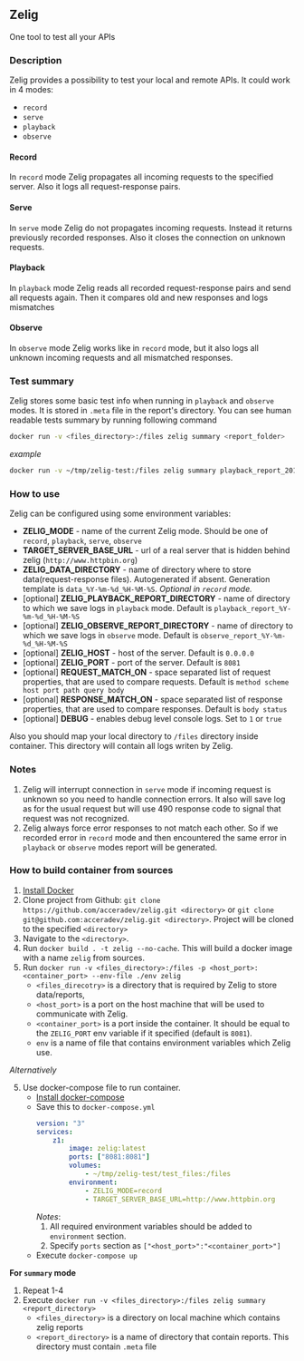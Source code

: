 ## Zelig
One tool to test all your APIs

### Description
Zelig provides a possibility to test your local and remote APIs.
It could work in 4 modes:
 * `record`
 * `serve`
 * `playback`
 * `observe`

#### Record
In `record` mode Zelig propagates all incoming requests to the specified server. Also it logs all request-response pairs.
#### Serve
In `serve` mode Zelig do not propagates incoming requests. Instead it returns previously recorded responses. Also it closes
the connection on unknown requests.
#### Playback
In `playback` mode Zelig reads all recorded request-response pairs and send all requests again. Then it compares old and new responses and logs mismatches
#### Observe
In `observe` mode Zelig works like in `record` mode, but it also logs all unknown incoming requests and all mismatched responses.

### Test summary
Zelig stores some basic test info when running in `playback` and `observe` modes. It is stored in `.meta` file in the report's directory.
You can see human readable tests summary by running following command
```bash
docker run -v <files_directory>:/files zelig summary <report_folder>
```
*example*
```bash
docker run -v ~/tmp/zelig-test:/files zelig summary playback_report_2017-04-19_08-37-39
```


### How to use
Zelig can be configured using some environment variables:
 * __ZELIG_MODE__ - name of the current Zelig mode. Should be one of `record`, `playback`, `serve`, `observe`
 * __TARGET_SERVER_BASE_URL__ - url of a real server that is hidden behind zelig (`http://www.httpbin.org`)
 * __ZELIG_DATA_DIRECTORY__ - name of directory where to store data(request-response files). Autogenerated if absent. 
 Generation template is `data_%Y-%m-%d_%H-%M-%S`. *Optional in `record` mode.*
 * [optional] __ZELIG_PLAYBACK_REPORT_DIRECTORY__ - name of directory to which we save logs in `playback` mode. Default is `playback_report_%Y-%m-%d_%H-%M-%S`
 * [optional] __ZELIG_OBSERVE_REPORT_DIRECTORY__ - name of directory to which we save logs in `observe` mode. Default is `observe_report_%Y-%m-%d_%H-%M-%S`
 * [optional] __ZELIG_HOST__ - host of the server. Default is `0.0.0.0`
 * [optional] __ZELIG_PORT__ - port of the server. Default is `8081`
 * [optional] __REQUEST_MATCH_ON__ - space separated list of request properties, that are used to compare requests. Default is `method scheme host port path query body`
 * [optional] __RESPONSE_MATCH_ON__ - space separated list of response properties, that are used to compare responses. Default is `body status`
 * [optional] __DEBUG__ - enables debug level console logs. Set to `1` or `true`

Also you should map your local directory to `/files` directory inside container. This directory will contain all logs writen by Zelig.

### Notes
1. Zelig will interrupt connection in `serve` mode if incoming request is unknown so you need to handle connection errors. It also will save log as for the usual request but will use 490 response code to signal that request was not recognized.
2. Zelig always force error responses to not match each other. So if we recorded error in `record` mode and then encountered the same error in `playback` or `observe` modes report will be generated.

### How to build container from sources
1. [Install Docker](https://docs.docker.com/engine/installation/#platform-support-matrix)
2. Clone project from Github: `git clone https://github.com/acceradev/zelig.git <directory>` or `git clone git@github.com:acceradev/zelig.git <directory>`. Project will be cloned to the specified `<directory>`
3. Navigate to the `<directory>`.
4. Run `docker build . -t zelig --no-cache`. This will build a docker image with a name `zelig` from sources.
5. Run `docker run -v <files_directory>:/files -p <host_port>:<container_port> --env-file ./env zelig`
   * `<files_direcotry>` is a directory that is required by Zelig to store data/reports,
   * `<host_port>` is a port on the host machine that will be used to communicate with Zelig.
   * `<container_port>` is a port inside the container. It should be equal to the `ZELIG_PORT` env variable if it specified (default is `8081`).
   * `env` is a name of file that contains environment variables which Zelig use.

_Alternatively_

5. Use docker-compose file to run container.
   * [Install docker-compose](https://docs.docker.com/compose/install/)
   * Save this to `docker-compose.yml`
        ```yaml
        version: "3"
        services:
            z1:
                image: zelig:latest
                ports: ["8081:8081"]
                volumes:
                    - ~/tmp/zelig-test/test_files:/files
                environment:
                    - ZELIG_MODE=record
                    - TARGET_SERVER_BASE_URL=http://www.httpbin.org
        ```
     _Notes_:
       1. All required environment variables should be added to `environment` section.
       2. Specify `ports` section as `["<host_port>":"<container_port>"]`
   * Execute `docker-compose up`

**For `summary` mode**
1. Repeat 1-4
2. Execute `docker run -v <files_directory>:/files zelig summary <report_directory>`
   * `<files_directory>` is a directory on local machine which contains zelig reports
   * `<report_directory>` is a name of directory that contain reports. This directory must contain `.meta` file
